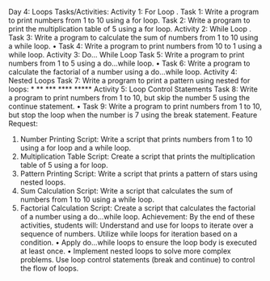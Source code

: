 Day 4: Loops
Tasks/Activities:
Activity 1: For Loop
.
Task 1: Write a program to print numbers from 1 to 10 using a for loop.
Task 2: Write a program to print the multiplication table of 5 using a for loop.
Activity 2: While Loop
.
Task 3: Write a program to calculate the sum of numbers from 1 to 10 using a while loop.
• Task 4: Write a program to print numbers from 10 to 1 using a while loop.
Activity 3: Do... While Loop
Task 5: Write a program to print numbers from 1 to 5 using a do...while loop.
• Task 6: Write a program to calculate the factorial of a number using a do...while loop.
Activity 4: Nested Loops
Task 7: Write a program to print a pattern using nested for loops:
    *
    **
    ***
    ****
    *****
Activity 5: Loop Control Statements
Task 8: Write a program to print numbers from 1 to 10, but skip the number 5 using the continue statement.
• Task 9: Write a program to print numbers from 1 to 10, but stop the loop when the number is 7 using the break statement.
Feature Request:
1. Number Printing Script: Write a script that prints numbers from 1 to 10 using a for loop and a while loop.
2. Multiplication Table Script: Create a script that prints the multiplication table of 5 using a for loop.
3. Pattern Printing Script: Write a script that prints a pattern of stars using nested loops.
4. Sum Calculation Script: Write a script that calculates the sum of numbers from 1 to 10 using a while loop.
5. Factorial Calculation Script: Create a script that calculates the factorial of a number using a do...while loop.
Achievement:
By the end of these activities, students will:
Understand and use for loops to iterate over a sequence of numbers.
Utilize while loops for iteration based on a condition.
• Apply do...while loops to ensure the loop body is executed at least once.
• Implement nested loops to solve more complex problems.
Use loop control statements (break and continue) to control the flow of loops.